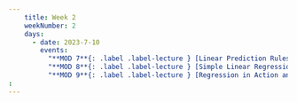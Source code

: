 ```yaml
---
    title: Week 2
    weekNumber: 2
    days:
      - date: 2023-7-10
        events:
          "**MOD 7**{: .label .label-lecture } [Linear Prediction Rules](resources/lectures/module_7_linear_prediction_rules.pdf) [✏️](resources/lectures/module_7_linear_prediction_rules_annotated.pdf)": "[📖 pg 1-4](resources/notes/notes_chapter_2.pdf#page=1)"
          "**MOD 8**{: .label .label-lecture } [Simple Linear Regression](resources/lectures/module_8_simple_linear_regression.pdf) [✏️](resources/lectures/module_8_simple_linear_regression_annotated.pdf)": "[📖 pg 4-7](resources/notes/notes_chapter_1.pdf#page=5)"
          "**MOD 9**{: .label .label-lecture } [Regression in Action and Linear Algebra Review](resources/lectures/module_9_regression_in_action_and_linal.pdf) [✏️](resources/lectures/module_9_regression_in_action_and_linal_annotated.pdf)": 
:
---
```

